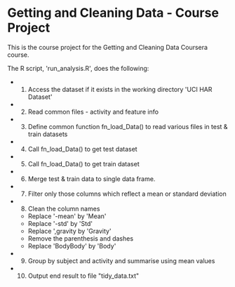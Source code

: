 # Getting and Cleaning Data - Course Project

This is the course project for the Getting and Cleaning Data Coursera course.

The R script, 'run_analysis.R', does the following:

* 1. Access the dataset if it exists in the working directory 'UCI HAR Dataset'
* 2. Read common files - activity and feature info
* 3. Define common function fn_load_Data() to read various files in test & train datasets
* 4. Call fn_load_Data() to get test dataset
* 5. Call fn_load_Data() to get train dataset
* 6. Merge test & train data to single data frame.
* 7. Filter only those columns which reflect a mean or standard deviation
* 8. Clean the column names
	* Replace '-mean' by 'Mean'
	* Replace '-std' by 'Std'
	* Replace ',gravity by 'Gravity'
	* Remove the parenthesis and dashes
	* Replace 'BodyBody' by 'Body'
* 9. Group by subject and activity and summarise using mean values
* 10. Output end result to file "tidy_data.txt"
